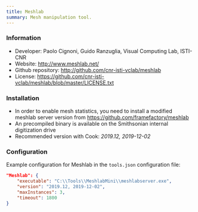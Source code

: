 ```yaml
---
title: Meshlab
summary: Mesh manipulation tool.
---
```


### Information

- Developer: Paolo Cignoni, Guido Ranzuglia, Visual Computing Lab, ISTI-CNR 
- Website: http://www.meshlab.net/
- Github repository: http://github.com/cnr-isti-vclab/meshlab
- License: https://github.com/cnr-isti-vclab/meshlab/blob/master/LICENSE.txt

### Installation

- In order to enable mesh statistics, you need to install a modified meshlab server version from
https://github.com/framefactory/meshlab
- An precompiled binary is available on the Smithsonian internal digitization drive
- Recommended version with Cook: *2019.12, 2019-12-02*

### Configuration

Example configuration for Meshlab in the `tools.json` configuration file:

```json
"Meshlab": {
    "executable": "C:\\Tools\\MeshlabMini\\meshlabserver.exe",
    "version": "2019.12, 2019-12-02",
    "maxInstances": 3,
    "timeout": 1800
}
```